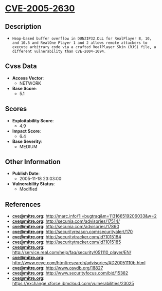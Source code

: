 
# [CVE-2005-2630](http://marc.info/?l=bugtraq&m=113166519206033&w=2)

## Description

- `Heap-based buffer overflow in DUNZIP32.DLL for RealPlayer 8, 10, and 10.5 and RealOne Player 1 and 2 allows remote attackers to execute arbitrary code via a crafted RealPlayer Skin (RJS) file, a different vulnerability than CVE-2004-1094.`

## Cvss Data

- **Access Vector**:
  - NETWORK
- **Base Score**:
  - 5.1

## Scores

- **Exploitability Score**:
  - 4.9
- **Impact Score**:
  - 6.4
- **Base Severity**:
  - MEDIUM

## Other Information

- **Publish Date**:
  - 2005-11-18 23:03:00
- **Vulnerability Status**:
  - Modified

## References

- **cve@mitre.org**: http://marc.info/?l=bugtraq&m=113166519206033&w=2
- **cve@mitre.org**: http://secunia.com/advisories/17514/
- **cve@mitre.org**: http://secunia.com/advisories/17860
- **cve@mitre.org**: http://securityreason.com/securityalert/170
- **cve@mitre.org**: http://securitytracker.com/id?1015184
- **cve@mitre.org**: http://securitytracker.com/id?1015185
- **cve@mitre.org**: http://service.real.com/help/faq/security/051110_player/EN/
- **cve@mitre.org**: http://www.eeye.com/html/research/advisories/AD20051110b.html
- **cve@mitre.org**: http://www.osvdb.org/18827
- **cve@mitre.org**: http://www.securityfocus.com/bid/15382
- **cve@mitre.org**: https://exchange.xforce.ibmcloud.com/vulnerabilities/23025
